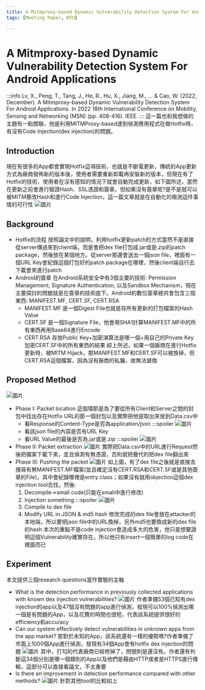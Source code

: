 ```yaml
---
title: A Mitmproxy-based Dynamic Vulnerability Detection System For Android Applications
tags: [Meeting Paper, NTU]

---
```


# A Mitmproxy-based Dynamic Vulnerability Detection System For Android Applications
:::info
Lv, X., Peng, T., Tang, J., He, R., Hu, X., Jiang, M., ... & Cao, W. (2022, December). A Mitmproxy-based Dynamic Vulnerability Detection System For Android Applications. In 2022 18th International Conference on Mobility, Sensing and Networking (MSN) (pp. 408-416). IEEE.
:::
這一篇也和我想做的主題有一點關聯，他是利用MITMProxy-based達到偵測應用程式在做Hotfix時，有沒有Code Injection(dex injection)的問題。
## Introduction
現在有很多的App都會實現Hotfix這項技術，也就是不斷電更新，傳統的App更新方式為廠商發佈新的版本後，使用者需要重新卸載再安裝新的版本，但現在有了Hotfix的技術，使用者在沒有感知的情況下就會自動完成更新，如下圖所述，當然在更新之前會進行驗證Hash、SSL憑證和簽章，但如果沒有簽章呢?是不是就可以被MITM篡改Hash和進行Code Injection，這一篇文章就是在自動化的檢測這件事情的可行性
![圖片](https://hackmd.io/_uploads/SkTTS9hGA.png)

## Background
* Hotfix的流程
    按照論文中的說明，利用hotfix更新patch的方式當然不是直接從server傳過來到client端，而是會把dex file打包成.jar或是.zip的patch package，然後放在某個地方。從server那邊會送出一個json file，裡面有一個URL Key會紀錄這個打包好的patch package在哪裡，然後client端自行去下載會來進行patch
* Android的簽章
    在Android系統安全中有3個主要的技術: Permission Management, Signature Authentication, 以及Sandbox Mechanism，現在主要探討的問題就是在簽章的技術底下。Android的數位簽章總共會包含三個東西: MANIFEST.MF, CERT.SF, CERT.RSA
    * MANIFEST.MF
        是一個Digest File也就是存所有更新的打包檔案的Hash Value
    * CERT.SF
        是一個Signature File，他會用SHA1計算MANIFEST.MF中的所有東西再用Base64進行Encode
    * CERT.RSA
        存放Public Key+加密演算法是哪一個+用自己的Private Key加密CERT.SF中的所有東西的結果
    綜上所述，如果一個廠商在進行Hotfix更新時，被MITM Hijack，那MANIFEST.MF和CERT.SF可以被換掉，但CERT.RSA這個檔案，因為沒有廠商的私鑰，故無法替換
## Proposed Method
![圖片](https://hackmd.io/_uploads/B1Ti653GA.png)
* Phase I: Packet location
    這個環節是為了要從所有Client和Server之間的封包中找出存在Hotfix URL的那一個封包以及實際把他提取出來放到Data.csv中
    * 看Response的Content-Type是否為application/json
        :::spoiler
        ![圖片](https://hackmd.io/_uploads/By01MinGA.png)
    * 看該json file的內容是否有URL Key
    * 看URL Value的最後是否為.jar或是.zip
        :::spoiler
        ![圖片](https://hackmd.io/_uploads/HJyMfi3z0.png)
* Phase II: Packet extraction
    ![圖片](https://hackmd.io/_uploads/rJQQNs2M0.png)
    實際把Data.csv中的URL進行Request然後把檔案下載下來，並且偵測有無憑證，否則就把疊代的把dex file翻出來
* Phase III: Pushing the packet
    ![圖片](https://hackmd.io/_uploads/SJ5v4s3z0.png)
    如上圖，有了dex file之後就是直接去搜尋有無MANIFEST.MF檔案(並且確定沒有CERT.RSA和CERT.SF或是其他簽章的File)，其中會紀錄哪裡是entry class；如果沒有就用objection這個dex injection tool去找，然後:
    1. Decompile→smali code(只能在smali中進行修改)
    2. Injection something
        :::spoiler
        ![圖片](https://hackmd.io/_uploads/r1QjNo3fC.png)
    3. Compile to dex file
    4. Modify URL in JSON & md5 hash
        修改完成的dex file會放在attacker的本地端，所以要把json file中的URL換掉，另外md5也要換成新的dex file的hash
    本次的重點不是code injection會造成多大的危害，他只是想要證明這個Vulnerability確實存在，所以他只有insert一個簡單的log code在裡面而已
## Experiment
本文提供三個research questions當作實驗的主軸
* What is the detection performance in previously collected applications with known dex injection vulnerabilities?
    ![圖片](https://hackmd.io/_uploads/H1eUpHj3MA.png)
    作者準備53個已知有dex injection的app以及47個沒有問題的app進行偵測，發現可以100%偵測出哪一個是有問題的App，以及花費的時間也很短，代表該系統提供很好的efficiency和accuracy
* Can our system effectively detect vulnerabilities in unknown apps from the app market?
    那對於未知的App，該系統還有一樣的優勢嗎?作者準備了市面上1000個App進行偵測，發現有34個App會有hotfix dex injection的問題
    ![圖片](https://hackmd.io/_uploads/Sy7hLinfC.png)
    其中，打勾的代表廠商已經修掉了，問號則是還沒有。作者還有判斷這34個分別是哪一個類別的App以及他們是藉由HTTP或者是HTTPS進行傳輸，這部分可以直接看論文，不太重要
* Is there an improvement in detection performance compared with other methods?
    ![圖片](https://hackmd.io/_uploads/HJh8djhMR.png)
    針對其他tool的比較如上